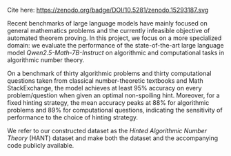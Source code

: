 Cite here: https://zenodo.org/badge/DOI/10.5281/zenodo.15293187.svg

Recent benchmarks of large language models have mainly focused on general mathematics problems and the currently infeasible objective of automated theorem proving. In this project, we focus on a more specialized domain: we evaluate the performance of the state-of-the-art large language model *Qwen2.5-Math-7B-Instruct* on algorithmic and computational tasks in algorithmic number theory. 

On a benchmark of thirty algorithmic problems and thirty computational questions taken from classical number-theoretic textbooks and Math StackExchange, the model achieves at least 95% accuracy on every problem/question when given an optimal non-spoiling hint. Moreover, for a fixed hinting strategy, the mean accuracy peaks at 88% for algorithmic problems and 89% for computational questions, indicating the sensitivity of performance to the choice of hinting strategy. 

We refer to our constructed dataset as the *Hinted Algorithmic Number Theory* (HANT) dataset and make both the dataset and the accompanying code publicly available.
